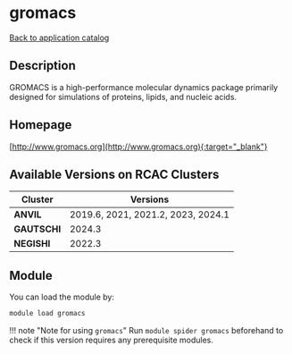 # gromacs

[Back to application catalog](../app_catalog.md)

## Description

GROMACS is a high-performance molecular dynamics package primarily designed for simulations of proteins, lipids, and nucleic acids.

## Homepage

[http://www.gromacs.org](http://www.gromacs.org){:target="_blank"}

## Available Versions on RCAC Clusters

|Cluster|Versions|
|---|---|
**ANVIL**|2019.6, 2021, 2021.2, 2023, 2024.1
**GAUTSCHI**|2024.3
**NEGISHI**|2022.3

## Module

You can load the module by:

```bash
module load gromacs
```

!!! note "Note for using `gromacs`"
    Run `module spider gromacs` beforehand to check if this version requires any prerequisite modules.
